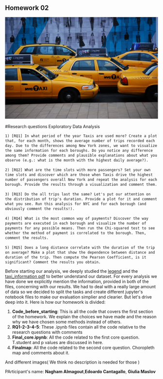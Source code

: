 ## Homework 02

![Taxi](https://github.com/Edoardoba/Homework02/blob/master/taxis.png)

#Research questions
Exploratory Data Analysis

    1) [RQ1] In what period of the year Taxis are used more? Create a plot that, for each month, shows the average number of trips recorded each day. Due to the differences among New York zones, we want to visualize the same information for each boroughs. Do you notice any difference among them? Provide comments and plausible explanations about what you observe (e.g.: what is the month with the highest daily average?).

    2) [RQ2] What are the time slots with more passengers? Set your own time slots and discover which are those when Taxis drive the highest number of passengers overall New York and repeat the analysis for each borough. Provide the results through a visualization and comment them.

    3) [RQ3] Do the all trips last the same? Let's put our attention on the distribution of trip's duration. Provide a plot for it and comment what you see. Run this analysis for NYC and for each borough (and obviously comment the results!).

    4) [RQ4] What is the most common way of payments? Discover the way payments are executed in each borough and visualize the number of payments for any possible means. Then run the Chi-squared test to see whether the method of payment is correlated to the borough. Then, comment the results.

    5) [RQ5] Does a long distance correlate with the duration of the trip on average? Make a plot that show the dependence between distance and duration of the trip. Then compute the Pearson Coefficient, is it significant? Comment the results you obtain.

Before starting our analysis, we deeply studied the [legend](http://www.nyc.gov/html/tlc/downloads/pdf/data_dictionary_trip_records_yellow.pdf) and the [taxi_information pdf](http://www.nyc.gov/html/tlc/downloads/pdf/taxi_information.pdf) to better understand our dataset. For every analysis we have done we explicitly mention the information, provided in both of the files, concerning with our results. We had to deal with a really large amount of data so we decided to split the tasks and create different jupyter's notebook files to make our evaluation simplier and clearier. But let's drive deep into it. Here is how our homework is divided:

1) **Code_before_starting**: This is all the code that covers the first section of the homework. We explain the choices we have made and the reason why we have chosen some methods instead  of others. 
2) **RQ1-2-3-4-5**: These .ipynb files contain all the code relative to the research questions with comments
3) **Final_core.ipynb**: All the code related to the first core question. T.student and p values are discussed in here. 
4) **Finalmap**: All the code related to the second core question. Choropleth map and comments about it.



And different images( We think no description is needed for those )




PArticipant's name: **Nagham Almagout**,**Edoardo Cantagallo**, **Giulia Maslov**
